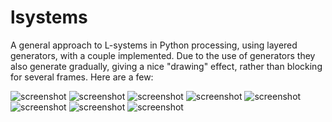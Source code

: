 # lsystems

A general approach to L-systems in Python processing, using layered generators,
with a couple implemented. Due to the use of generators they also generate
gradually, giving a nice "drawing" effect, rather than blocking for several
frames. Here are a few:

![screenshot](https://github.com/goedel-gang/lsystems/blob/master/screenshots/win_screenshot_20190624_223731.png)
![screenshot](https://github.com/goedel-gang/lsystems/blob/master/screenshots/win_screenshot_20190624_223733.png)
![screenshot](https://github.com/goedel-gang/lsystems/blob/master/screenshots/win_screenshot_20190624_223737.png)
![screenshot](https://github.com/goedel-gang/lsystems/blob/master/screenshots/win_screenshot_20190624_223739.png)
![screenshot](https://github.com/goedel-gang/lsystems/blob/master/screenshots/win_screenshot_20190624_223741.png)
![screenshot](https://github.com/goedel-gang/lsystems/blob/master/screenshots/win_screenshot_20190624_223746.png)
![screenshot](https://github.com/goedel-gang/lsystems/blob/master/screenshots/win_screenshot_20190624_223748.png)
![screenshot](https://github.com/goedel-gang/lsystems/blob/master/screenshots/win_screenshot_20190624_223750.png)
